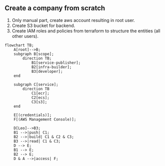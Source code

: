 ## Create a company from scratch
1. Only manual part, create aws account resulting in root user.
2. Create S3 bucket for backend.
3. Create IAM roles and policies from terraform to structure the entities (all other users).

```mermaid
flowchart TB;
    A[root]-->B;
    subgraph B[scope];
        direction TB;
            B1[service-publisher];
            B2[infra-builder];
            B3[developer];
    end

    subgraph C[service];
        direction TB
            C1[ecr];
            C2[ecs];
            C3[s3];
    end

    E[(credentials)];
    F[(AWS Management Console)];

    D[Leo]-->B3;
    B1 -->|push| C1;
    B2 -->|build| C1 & C2 & C3;
    B3 -->|read| C1 & C3;
    D --> E;
    B1 --> E;
    B2 --> E;
    D & A -->|access| F;
```
